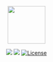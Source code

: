 <p align="center"><a href="https://github.com/DeepDarkFactory" target="_blank"><img width="100"src="http://7xqvgr.com1.z0.glb.clouddn.com/logo.jpg"></a></p>

<p align="center">
  <a href="https://github.com/DeepDarkFactory"><img src="https://img.shields.io/badge/Made%20in-DDF-ff69b4.svg" /></a>
  <a href="https://www.npmjs.com/"><img src="https://img.shields.io/badge/npm-3.10.10-brightgreen.svg" /></a>
  <a href="https://github.com/Nbsaw/kotlin_spider/blob/master/LICENSE"><img src="https://img.shields.io/npm/l/vue.svg" alt="License"></a>
</p>
